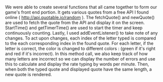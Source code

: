 We were able to create several functions that all came together to form our game's
front end portion. It gets various quotes from a free API I found online ( http://api.quotable.io/random ). The fetchQuote() and newQuote() are used
to fetch the quote from the API and display it on the screen. StartTime() and getTimerTime() are used to start the timer and keep continuously counting. 
Lastly, I used addEventListener() to take note of any changes. To act upon changes, each index of the letter typed is compared to the each corresponding 
index in the found quote. For each letter, if the letter is correct, the color is changed to different colors : (green if it's right and red if it's incorrect).
In this method call, we also keep track of how many letters are incorrect so we can display the number of errors and use this to calculate and display the rate
typing by words per minute. Then, when both the typed quote and displayed quote have the same length, a new quote is rendered.
